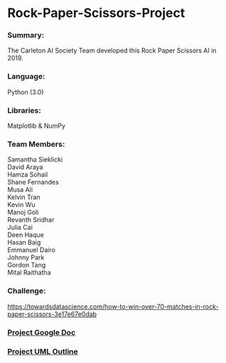 # Rock-Paper-Scissors-Project

### Summary:
The Carleton AI Society Team developed this Rock Paper Scissors AI in 2019.

### Language: 

Python (3.0) 

### Libraries:

Matplotlib & NumPy

### Team Members:

Samantha Sieklicki\
David Araya\
Hamza Sohail\
Shane Fernandes\
Musa Ali\
Kelvin Tran\
Kevin Wu\
Manoj Goli\
Revanth Sridhar\
Julia Cai\
Deen Haque\
Hasan Baig\
Emmanuel Dairo\
Johnny Park\
Gordon Tang\
Mital Raithatha

### Challenge:

https://towardsdatascience.com/how-to-win-over-70-matches-in-rock-paper-scissors-3e17e67e0dab

### [Project Google Doc](https://docs.google.com/document/d/1oG6n_vd1Fgdpourc7Dl1LbjLy_fLD1V5E2WEWUQd4TA/edit?usp=sharing)

### [Project UML Outline](https://drive.google.com/file/d/1WUv93TYrMRMko8XCpfw0i1ucC9A3nPNP/view?usp=sharing)
